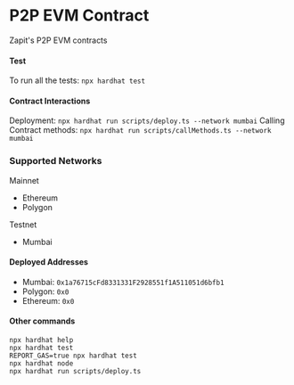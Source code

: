 # P2P EVM Contract
Zapit's P2P EVM contracts

#### Test
To run all the tests: `npx hardhat test`

#### Contract Interactions

Deployment: `npx hardhat run scripts/deploy.ts --network mumbai`
Calling Contract methods: `npx hardhat run scripts/callMethods.ts --network mumbai`

### Supported Networks

Mainnet
- Ethereum
- Polygon

Testnet
- Mumbai

#### Deployed Addresses

- Mumbai: `0x1a76715cFd8331331F2928551f1A511051d6bfb1`
- Polygon: `0x0`
- Ethereum: `0x0`

#### Other commands

```shell
npx hardhat help
npx hardhat test
REPORT_GAS=true npx hardhat test
npx hardhat node
npx hardhat run scripts/deploy.ts
```
